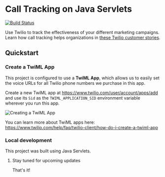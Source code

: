 # Call Tracking on Java Servlets

[![Build Status](https://travis-ci.org/TwilioDevEd/call-tracking-servlets.svg)](https://travis-ci.org/TwilioDevEd/call-tracking-servlets)

Use Twilio to track the effectiveness of your different marketing campaigns.
Learn how call tracking helps organizations in [these Twilio customer
stories](https://www.twilio.com/use-cases/call-tracking).

## Quickstart

### Create a TwiML App

This project is configured to use a **TwiML App**, which allows us to easily set
the voice URLs for all Twilio phone numbers we purchase in this app.

Create a new TwiML app at https://www.twilio.com/user/account/apps/add and use
its `Sid` as the `TWIML_APPLICATION_SID` environment variable wherever you run
this app.

![Creating a TwiML
App](http://howtodocs.s3.amazonaws.com/call-tracking-twiml-app.gif)

You can learn more about TwiML apps here:
https://www.twilio.com/help/faq/twilio-client/how-do-i-create-a-twiml-app

### Local development

This project was built using Java Servlets.

1. Stay tuned for upcoming updates

   That's it!